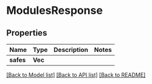# ModulesResponse

## Properties

Name | Type | Description | Notes
------------ | ------------- | ------------- | -------------
**safes** | **Vec<String>** |  | 

[[Back to Model list]](../README.md#documentation-for-models) [[Back to API list]](../README.md#documentation-for-api-endpoints) [[Back to README]](../README.md)


